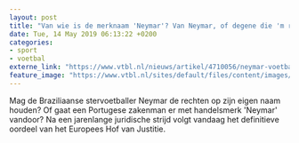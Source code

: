 ```yaml
---
layout: post
title: "Van wie is de merknaam 'Neymar'? Van Neymar, of degene die 'm registreerde?"
date: Tue, 14 May 2019 06:13:22 +0200
categories: 
- sport 
- voetbal 
externe_link: "https://www.vtbl.nl/nieuws/artikel/4710056/neymar-voetballer-merkenrecht-rechtszaak"
feature_image: "https://www.vtbl.nl/sites/default/files/content/images/2019/05/13/GettyImages-1146958618.jpg"
---
```


Mag de Braziliaanse stervoetballer Neymar de rechten op zijn eigen naam houden? Of gaat een Portugese zakenman er met handelsmerk 'Neymar' vandoor? Na een jarenlange juridische strijd volgt vandaag het definitieve oordeel van het Europees Hof van Justitie.
